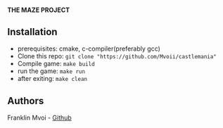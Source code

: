 <h4>THE MAZE PROJECT</h4>

## Installation
* prerequisites: cmake, c-compiler(preferably gcc)
* Clone this repo: `git clone "https://github.com/Mvoii/castlemania"`
* Compile game: `make build`
* run the game: `make run`
* after exiting: `make clean`

## Authors
Franklin Mvoi - [Github](https://github.com/Mvoii)
